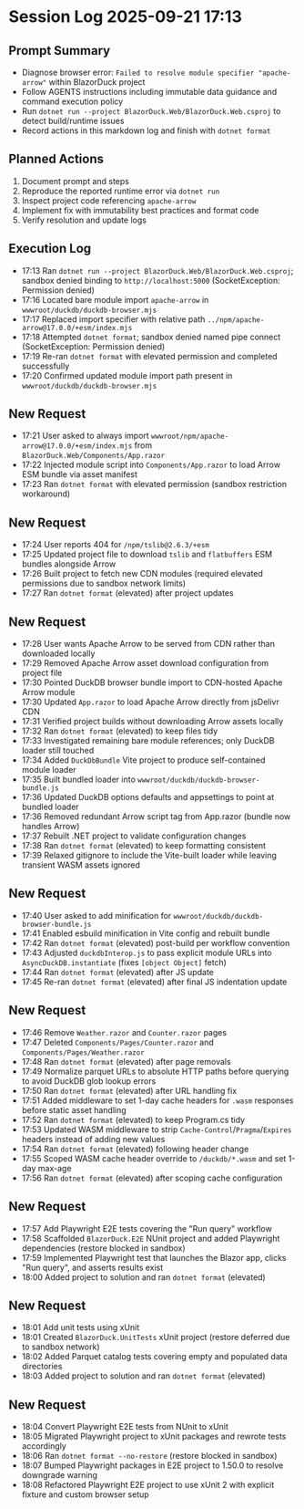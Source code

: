 # Session Log 2025-09-21 17:13

## Prompt Summary
- Diagnose browser error: `Failed to resolve module specifier "apache-arrow"` within BlazorDuck project
- Follow AGENTS instructions including immutable data guidance and command execution policy
- Run `dotnet run --project BlazorDuck.Web/BlazorDuck.Web.csproj` to detect build/runtime issues
- Record actions in this markdown log and finish with `dotnet format`

## Planned Actions
1. Document prompt and steps
2. Reproduce the reported runtime error via `dotnet run`
3. Inspect project code referencing `apache-arrow`
4. Implement fix with immutability best practices and format code
5. Verify resolution and update logs

## Execution Log
- 17:13 Ran `dotnet run --project BlazorDuck.Web/BlazorDuck.Web.csproj`; sandbox denied binding to `http://localhost:5000` (SocketException: Permission denied)
- 17:16 Located bare module import `apache-arrow` in `wwwroot/duckdb/duckdb-browser.mjs`
- 17:17 Replaced import specifier with relative path `../npm/apache-arrow@17.0.0/+esm/index.mjs`
- 17:18 Attempted `dotnet format`; sandbox denied named pipe connect (SocketException: Permission denied)
- 17:19 Re-ran `dotnet format` with elevated permission and completed successfully
- 17:20 Confirmed updated module import path present in `wwwroot/duckdb/duckdb-browser.mjs`

## New Request
- 17:21 User asked to always import `wwwroot/npm/apache-arrow@17.0.0/+esm/index.mjs` from `BlazorDuck.Web/Components/App.razor`
- 17:22 Injected module script into `Components/App.razor` to load Arrow ESM bundle via asset manifest
- 17:23 Ran `dotnet format` with elevated permission (sandbox restriction workaround)

## New Request
- 17:24 User reports 404 for `/npm/tslib@2.6.3/+esm`
- 17:25 Updated project file to download `tslib` and `flatbuffers` ESM bundles alongside Arrow
- 17:26 Built project to fetch new CDN modules (required elevated permissions due to sandbox network limits)
- 17:27 Ran `dotnet format` (elevated) after project updates

## New Request
- 17:28 User wants Apache Arrow to be served from CDN rather than downloaded locally
- 17:29 Removed Apache Arrow asset download configuration from project file
- 17:30 Pointed DuckDB browser bundle import to CDN-hosted Apache Arrow module
- 17:30 Updated `App.razor` to load Apache Arrow directly from jsDelivr CDN
- 17:31 Verified project builds without downloading Arrow assets locally
- 17:32 Ran `dotnet format` (elevated) to keep files tidy
- 17:33 Investigated remaining bare module references; only DuckDB loader still touched
- 17:34 Added `DuckDbBundle` Vite project to produce self-contained module loader
- 17:35 Built bundled loader into `wwwroot/duckdb/duckdb-browser-bundle.js`
- 17:36 Updated DuckDB options defaults and appsettings to point at bundled loader
- 17:36 Removed redundant Arrow script tag from App.razor (bundle now handles Arrow)
- 17:37 Rebuilt .NET project to validate configuration changes
- 17:38 Ran `dotnet format` (elevated) to keep formatting consistent
- 17:39 Relaxed gitignore to include the Vite-built loader while leaving transient WASM assets ignored

## New Request
- 17:40 User asked to add minification for `wwwroot/duckdb/duckdb-browser-bundle.js`
- 17:41 Enabled esbuild minification in Vite config and rebuilt bundle
- 17:42 Ran `dotnet format` (elevated) post-build per workflow convention
- 17:43 Adjusted `duckdbInterop.js` to pass explicit module URLs into `AsyncDuckDB.instantiate` (fixes `[object Object]` fetch)
- 17:44 Ran `dotnet format` (elevated) after JS update
- 17:45 Re-ran `dotnet format` (elevated) after final JS indentation update

## New Request
- 17:46 Remove `Weather.razor` and `Counter.razor` pages
- 17:47 Deleted `Components/Pages/Counter.razor` and `Components/Pages/Weather.razor`
- 17:48 Ran `dotnet format` (elevated) after page removals
- 17:49 Normalize parquet URLs to absolute HTTP paths before querying to avoid DuckDB glob lookup errors
- 17:50 Ran `dotnet format` (elevated) after URL handling fix
- 17:51 Added middleware to set 1-day cache headers for `.wasm` responses before static asset handling
- 17:52 Ran `dotnet format` (elevated) to keep Program.cs tidy
- 17:53 Updated WASM middleware to strip `Cache-Control`/`Pragma`/`Expires` headers instead of adding new values
- 17:54 Ran `dotnet format` (elevated) following header change
- 17:55 Scoped WASM cache header override to `/duckdb/*.wasm` and set 1-day max-age
- 17:56 Ran `dotnet format` (elevated) after scoping cache configuration

## New Request
- 17:57 Add Playwright E2E tests covering the "Run query" workflow
- 17:58 Scaffolded `BlazorDuck.E2E` NUnit project and added Playwright dependencies (restore blocked in sandbox)
- 17:59 Implemented Playwright test that launches the Blazor app, clicks "Run query", and asserts results exist
- 18:00 Added project to solution and ran `dotnet format` (elevated)

## New Request
- 18:01 Add unit tests using xUnit
- 18:01 Created `BlazorDuck.UnitTests` xUnit project (restore deferred due to sandbox network)
- 18:02 Added Parquet catalog tests covering empty and populated data directories
- 18:03 Added project to solution and ran `dotnet format` (elevated)

## New Request
- 18:04 Convert Playwright E2E tests from NUnit to xUnit
- 18:05 Migrated Playwright project to xUnit packages and rewrote tests accordingly
- 18:06 Ran `dotnet format --no-restore` (restore blocked in sandbox)
- 18:07 Bumped Playwright packages in E2E project to 1.50.0 to resolve downgrade warning
- 18:08 Refactored Playwright E2E project to use xUnit 2 with explicit fixture and custom browser setup
